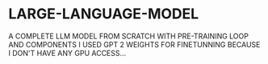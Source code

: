 # LARGE-LANGUAGE-MODEL
A COMPLETE LLM MODEL FROM SCRATCH WITH PRE-TRAINING LOOP AND COMPONENTS I USED GPT 2 WEIGHTS FOR FINETUNNING BECAUSE I DON'T HAVE ANY GPU ACCESS...
